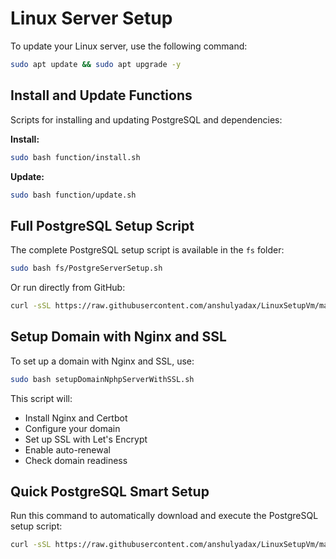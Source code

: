 # Linux Server Setup

To update your Linux server, use the following command:

```bash
sudo apt update && sudo apt upgrade -y
```

## Install and Update Functions

Scripts for installing and updating PostgreSQL and dependencies:

**Install:**
```bash
sudo bash function/install.sh
```

**Update:**
```bash
sudo bash function/update.sh
```

## Full PostgreSQL Setup Script

The complete PostgreSQL setup script is available in the `fs` folder:

```bash
sudo bash fs/PostgreServerSetup.sh
```

Or run directly from GitHub:
```bash
curl -sSL https://raw.githubusercontent.com/anshulyadax/LinuxSetupVm/main/PostgreServerSetup.sh | bash
```

## Setup Domain with Nginx and SSL

To set up a domain with Nginx and SSL, use:
```bash
sudo bash setupDomainNphpServerWithSSL.sh
```

This script will:
- Install Nginx and Certbot
- Configure your domain
- Set up SSL with Let's Encrypt
- Enable auto-renewal
- Check domain readiness

## Quick PostgreSQL Smart Setup

Run this command to automatically download and execute the PostgreSQL setup script:

```bash
curl -sSL https://raw.githubusercontent.com/anshulyadax/LinuxSetupVm/main/PostgreServerSetup.sh | bash
```